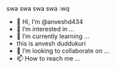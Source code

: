 
swa
swa
swa
swa
:wq
- 👋 Hi, I’m @anveshd434
- 👀 I’m interested in ...
- 🌱 I’m currently learning ...
- this is anvesh duddukuri
- 💞️ I’m looking to collaborate on ...
- 📫 How to reach me ...

<!---
anveshd434/anveshd434 is a ✨ special ✨ repository because its `README.md` (this file) appears on your GitHub profile.
You can click the Preview link to take a look at your changes.
--->
